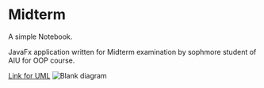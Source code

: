 # Midterm
A simple Notebook.

JavaFx application written for Midterm examination by sophmore student of AIU for OOP course.


[Link for UML](https://lucid.app/lucidchart/a475c514-2bf6-4dd8-a654-c242630fd366/edit?viewport_loc=-1552%2C40%2C4440%2C2076%2C0_0&invitationId=inv_67c3a100-4b34-4f41-877b-34f35926917b)
![Blank diagram](https://user-images.githubusercontent.com/73571496/143462283-90b002ec-cd38-415c-bb55-52ad8b3e80a6.png)
